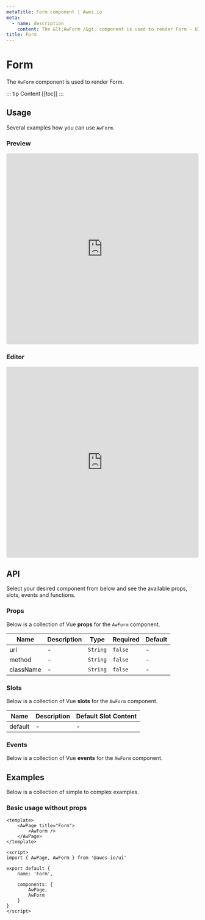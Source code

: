 ```yaml
---
metaTitle: Form сomponent | Awes.io
meta:
  - name: description
    content: The &lt;AwForm /&gt; component is used to render Form - UI Vue component for Awes.io.
title: Form
---
```

# Form

The `AwForm` component is used to render Form.

::: tip Content
[[toc]]
:::

## Usage
Several examples how you can use `AwForm`.

### Preview
<iframe
     src='https://codesandbox.io/embed/github/awes-io/client/tree/master/examples/basic-ui?autoresize=1&fontsize=14&hidenavigation=1&initialpath=%2Faw-form&module=%2Fpages%2Faw-form.vue&theme=dark&view=preview'
     style='width:100%; height:500px; border:0; border-radius: 4px; overflow:hidden;'
     title='basic-ui'
     allow='geolocation; microphone; camera; midi; vr; accelerometer; gyroscope; payment; ambient-light-sensor; encrypted-media; usb'
     sandbox='allow-modals allow-forms allow-popups allow-scripts allow-same-origin'
   ></iframe>

### Editor
<iframe
     src='https://codesandbox.io/embed/github/awes-io/client/tree/master/examples/basic-ui?autoresize=1&fontsize=14&hidenavigation=1&initialpath=%2Faw-form&module=%2Fpages%2Faw-form.vue&theme=dark&view=editor'
     style='width:100%; height:500px; border:0; border-radius: 4px; overflow:hidden;'
     title='basic-ui'
     allow='geolocation; microphone; camera; midi; vr; accelerometer; gyroscope; payment; ambient-light-sensor; encrypted-media; usb'
     sandbox='allow-modals allow-forms allow-popups allow-scripts allow-same-origin'
   ></iframe>

## API
Select your desired component from below and see the available props, slots, events and functions.

### Props
Below is a collection of Vue **props** for the `AwForm` component.
<!-- @vuese:AwForm:props:start -->
|Name|Description|Type|Required|Default|
|---|---|---|---|---|
|url|-|`String`|`false`|-|
|method|-|`String`|`false`|-|
|className|-|`String`|`false`|-|

<!-- @vuese:AwForm:props:end -->




### Slots
Below is a collection of Vue **slots** for the `AwForm` component.
<!-- @vuese:AwForm:slots:start -->
|Name|Description|Default Slot Content|
|---|---|---|
|default|-|-|

<!-- @vuese:AwForm:slots:end -->





### Events
Below is a collection of Vue **events** for the `AwForm` component.
<!-- @vuese:AwForm:events:start -->

<!-- @vuese:AwForm:events:end -->
## Examples
Below is a collection of simple to complex examples.

### Basic usage without props
```vue
<template>
    <AwPage title="Form">
        <AwForm />
    </AwPage>
</template>

<script>
import { AwPage, AwForm } from '@awes-io/ui'

export default {
    name: 'Form',

    components: {
        AwPage,
        AwForm
    }
}
</script>

```

